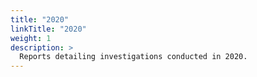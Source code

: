 ```yaml
---
title: "2020"
linkTitle: "2020"
weight: 1
description: >
  Reports detailing investigations conducted in 2020.
---
```

